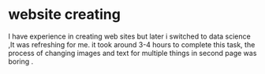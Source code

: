 # website creating
I have experience in creating web sites but later i switched to data science ,It was refreshing for me.
it took around 3-4 hours to complete this task, the process of changing images and text for multiple things in second page was boring .
